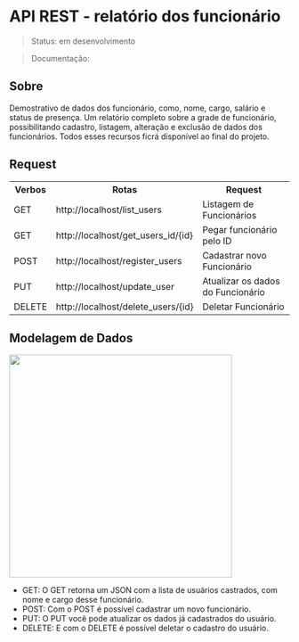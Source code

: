 # API REST - relatório dos funcionário
> Status: em desenvolvimento

> Documentação:

## Sobre
Demostrativo de dados dos funcionário, como, nome, cargo, salário e status de presença. Um relatório completo sobre a grade de funcionário, possibilitando cadastro, listagem, alteração e exclusão de dados dos funcionários. Todos esses recursos ficrá disponível ao final do projeto.



## Request
<table>
  <tr>
    <th>Verbos</th><th>Rotas</th><th>Request</th>
  </tr>
  <tr>
    <td>GET</td>
    <td>http://localhost/list_users</td>
    <td>Listagem de Funcionários</td>
  </tr>
  <tr>
    <td>GET</td>
    <td>http://localhost/get_users_id/{id}</td>
    <td>Pegar funcionário pelo ID</td>
  </tr>
  <tr>
    <td>POST</td>
    <td>http://localhost/register_users</td>
    <td>Cadastrar novo Funcionário</td>
  </tr>
  <tr>
    <td>PUT</td>
    <td>http://localhost/update_user</td>
    <td>Atualizar os dados do Funcionário</td>
  </tr>
  <tr>
    <td>DELETE</td>
    <td>http://localhost/delete_users/{id}</td>
    <td>Deletar Funcionário</td>
  </tr>
</table>

## Modelagem de Dados

 <img style="height:400px" src="https://github.com/GabryelSilvah/API_REST/assets/139282381/97683e25-751f-46de-8bb0-2c50f8285461">

- GET: O GET retorna um JSON com a lista de usuários castrados, com nome e cargo desse funcionário. 
- POST: Com o POST é possível cadastrar um novo funcionário. 
- PUT: O PUT você pode atualizar os dados já cadastrados do usuário. 
- DELETE: E com o DELETE é possível deletar o cadastro do usuário.
